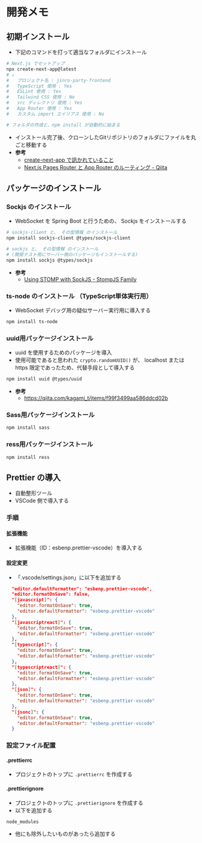 # 開発メモ

## 初期インストール
- 下記のコマンドを打って適当なフォルダにインストール

```bash
# Next.js でセットアップ
npx create-next-app@latest
# ↓
#   プロジェクト名 : jinro-party-frontend
#   TypeScript 使用 : Yes
#   ESLint 使用 : Yes
#   Tailwind CSS 使用 : No
#   src ディレクトリ 使用 : Yes
#   App Router 使用 : Yes
#   カスタム import エイリアス 使用 : No

# フォルダの作成と、npm install が自動的に始まる
```

- インストール完了後、クローンしたGitリポジトリのフォルダにファイルを丸ごと移動する
- **参考**
  - [create\-next\-app で訊かれていること](https://zenn.dev/ikkik/articles/51d97ff70bd0da)
  - [Next\.js Pages Router と App Router のルーティング \- Qiita](https://qiita.com/Yasushi-Mo/items/865a8d6e1a063058d702)


## パッケージのインストール
### Sockjs のインストール
- WebSocket を Spring Boot と行うための、 Sockjs をインストールする

```bash
# sockjs-client と、 その型情報 のインストール
npm install sockjs-client @types/sockjs-client

# sockjs と、 その型情報 のインストール
# (開発テスト用にサーバー側のパッケージもインストールする)
npm install sockjs @types/sockjs
```

- **参考**
  - [Using STOMP with SockJS \- StompJS Family](https://stomp-js.github.io/guide/stompjs/rx-stomp/using-stomp-with-sockjs.html)


### ts-node のインストール （TypeScript単体実行用）
- WebSocket デバッグ用の疑似サーバー実行用に導入する

```bash
npm install ts-node
```


### uuid用パッケージインストール
- uuid を使用するためのパッケージを導入
- 使用可能であると思われた `crypto.randomUUID()` が、
  localhost または https 限定であったため、代替手段として導入する

```bash
npm install uuid @types/uuid
```

- **参考**
  - https://qiita.com/kagami_t/items/f99f3499aa586ddcd02b

### Sass用パッケージインストール

```bash
npm install sass
```

### ress用パッケージインストール

```bash
npm install ress
```

## Prettier の導入
- 自動整形ツール
- VSCode 側で導入する

### 手順
#### 拡張機能
- 拡張機能（ID：esbenp.prettier-vscode）を導入する

#### 設定変更
- 「.vscode/settings.json」に以下を追加する
  
```json
  "editor.defaultFormatter": "esbenp.prettier-vscode",
  "editor.formatOnSave": false,
  "[javascript]": {
    "editor.formatOnSave": true,
    "editor.defaultFormatter": "esbenp.prettier-vscode"
  },
  "[javascriptreact]": {
    "editor.formatOnSave": true,
    "editor.defaultFormatter": "esbenp.prettier-vscode"
  },
  "[typescript]": {
    "editor.formatOnSave": true,
    "editor.defaultFormatter": "esbenp.prettier-vscode"
  },
  "[typescriptreact]": {
    "editor.formatOnSave": true,
    "editor.defaultFormatter": "esbenp.prettier-vscode"
  },
  "[json]": {
    "editor.formatOnSave": true,
    "editor.defaultFormatter": "esbenp.prettier-vscode"
  },
  "[jsonc]": {
    "editor.formatOnSave": true,
    "editor.defaultFormatter": "esbenp.prettier-vscode"
  }
```

### 設定ファイル配置
#### .prettierrc
- プロジェクトのトップに `.prettierrc` を作成する

#### .prettierignore
- プロジェクトのトップに `.prettierignore` を作成する
- 以下を追加する

```
node_modules
```

- 他にも除外したいものがあったら追加する




